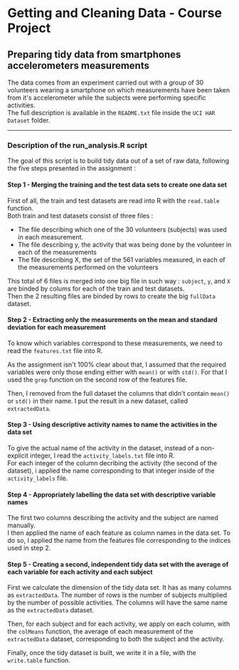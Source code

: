 Getting and Cleaning Data - Course Project
==========================================
Preparing tidy data from smartphones accelerometers measurements
----------------------------------------------------------------
The data comes from an experiment carried out with a group of 30 volunteers wearing a smartphone on which measurements have been taken from it's accelerometer while the subjects were performing specific activities.  
The full description is available in the `README.txt` file inside the `UCI HAR Dataset` folder.
***
### Description of the run_analysis.R script
The goal of this script is to build tidy data out of a set of raw data, following the five steps presented in the assignment :

#### Step 1 - Merging the training and the test data sets to create one data set
First of all, the train and test datasets are read into R with the `read.table` function.  
Both train and test datasets consist of three files :

* The file describing which one of the 30 volunteers (subjects) was used in each measurement.
* The file describing y, the activity that was being done by the volunteer in each of the measurements
* The file describing X, the set of the 561 variables measured, in each of the measurements performed on the volunteers

This total of 6 files is merged into one big file in such way : `subject`, `y`, and `X` are binded by colums for each of the train and test datasets.  
Then the 2 resulting files are binded by rows to create the big `fullData` dataset.

#### Step 2 - Extracting only the measurements on the mean and standard deviation for each measurement
To know which variables correspond to these measurements, we need to read the `features.txt` file into R.

As the assignment isn't 100% clear about that, I assumed that the required variables were only those ending either with `mean()` or with `std()`. For that I used the `grep` function on the second row of the features file.

Then, I removed from the full dataset the columns that didn't contain `mean()` or `std()` in their name. I put the result in a new dataset, called `extractedData`.

#### Step 3 - Using descriptive activity names to name the activities in the data set
To give the actual name of the activity in the dataset, instead of a non-explicit integer, I read the `activity_labels.txt` file into R.  
For each integer of the column decribing the activity (the second of the dataset), i applied the name corresponding to that integer inside of the `activity_labels` file.

#### Step 4 - Appropriately labelling the data set with descriptive variable names
The first two columns describing the activity and the subject are named manually.  
I then applied the name of each feature as column names in the data set. To do so, I applied the name from the features file corresponding to the indices used in step 2.

#### Step 5 - Creating a second, independent tidy data set with the average of each variable for each activity and each subject
First we calculate the dimension of the tidy data set. It has as many columns as `extractedData`. The number of rows is the number of subjects multiplied by the number of possible activities. The columns will have the same name as the `extractedData` dataset.

Then, for each subject and for each activity, we apply on each column, with the `colMeans` function, the average of each measurement of the `extractedData` dataset, corresponding to both the subject and the activity.

Finally, once the tidy dataset is built, we write it in a file, with the `write.table` function.
